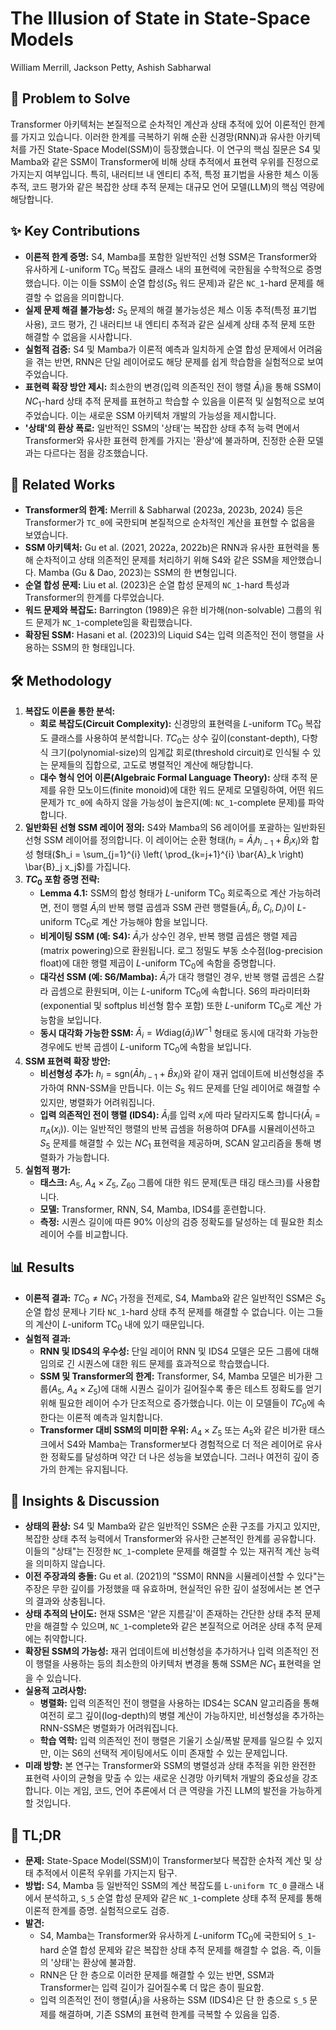 # The Illusion of State in State-Space Models
William Merrill, Jackson Petty, Ashish Sabharwal

## 🧩 Problem to Solve
Transformer 아키텍처는 본질적으로 순차적인 계산과 상태 추적에 있어 이론적인 한계를 가지고 있습니다. 이러한 한계를 극복하기 위해 순환 신경망(RNN)과 유사한 아키텍처를 가진 State-Space Model(SSM)이 등장했습니다. 이 연구의 핵심 질문은 S4 및 Mamba와 같은 SSM이 Transformer에 비해 상태 추적에서 표현력 우위를 진정으로 가지는지 여부입니다. 특히, 내러티브 내 엔티티 추적, 특정 표기법을 사용한 체스 이동 추적, 코드 평가와 같은 복잡한 상태 추적 문제는 대규모 언어 모델(LLM)의 핵심 역량에 해당합니다.

## ✨ Key Contributions
*   **이론적 한계 증명:** S4, Mamba를 포함한 일반적인 선형 SSM은 Transformer와 유사하게 $L\text{-uniform TC}_0$ 복잡도 클래스 내의 표현력에 국한됨을 수학적으로 증명했습니다. 이는 이들 SSM이 순열 합성($S_5$ 워드 문제)과 같은 `NC_1`-hard 문제를 해결할 수 없음을 의미합니다.
*   **실제 문제 해결 불가능성:** $S_5$ 문제의 해결 불가능성은 체스 이동 추적(특정 표기법 사용), 코드 평가, 긴 내러티브 내 엔티티 추적과 같은 실세계 상태 추적 문제 또한 해결할 수 없음을 시사합니다.
*   **실험적 검증:** S4 및 Mamba가 이론적 예측과 일치하게 순열 합성 문제에서 어려움을 겪는 반면, RNN은 단일 레이어로도 해당 문제를 쉽게 학습함을 실험적으로 보여주었습니다.
*   **표현력 확장 방안 제시:** 최소한의 변경(입력 의존적인 전이 행렬 $\bar{A}_i$)을 통해 SSM이 $NC_1$-hard 상태 추적 문제를 표현하고 학습할 수 있음을 이론적 및 실험적으로 보여주었습니다. 이는 새로운 SSM 아키텍처 개발의 가능성을 제시합니다.
*   **'상태'의 환상 폭로:** 일반적인 SSM의 '상태'는 복잡한 상태 추적 능력 면에서 Transformer와 유사한 표현력 한계를 가지는 '환상'에 불과하며, 진정한 순환 모델과는 다르다는 점을 강조했습니다.

## 📎 Related Works
*   **Transformer의 한계:** Merrill & Sabharwal (2023a, 2023b, 2024) 등은 Transformer가 `TC_0`에 국한되며 본질적으로 순차적인 계산을 표현할 수 없음을 보였습니다.
*   **SSM 아키텍처:** Gu et al. (2021, 2022a, 2022b)은 RNN과 유사한 표현력을 통해 순차적이고 상태 의존적인 문제를 처리하기 위해 S4와 같은 SSM을 제안했습니다. Mamba (Gu & Dao, 2023)는 SSM의 한 변형입니다.
*   **순열 합성 문제:** Liu et al. (2023)은 순열 합성 문제의 `NC_1`-hard 특성과 Transformer의 한계를 다루었습니다.
*   **워드 문제와 복잡도:** Barrington (1989)은 유한 비가해(non-solvable) 그룹의 워드 문제가 `NC_1`-complete임을 확립했습니다.
*   **확장된 SSM:** Hasani et al. (2023)의 Liquid S4는 입력 의존적인 전이 행렬을 사용하는 SSM의 한 형태입니다.

## 🛠️ Methodology
1.  **복잡도 이론을 통한 분석:**
    *   **회로 복잡도(Circuit Complexity):** 신경망의 표현력을 $L\text{-uniform TC}_0$ 복잡도 클래스를 사용하여 분석합니다. $TC_0$는 상수 깊이(constant-depth), 다항식 크기(polynomial-size)의 임계값 회로(threshold circuit)로 인식될 수 있는 문제들의 집합으로, 고도로 병렬적인 계산에 해당합니다.
    *   **대수 형식 언어 이론(Algebraic Formal Language Theory):** 상태 추적 문제를 유한 모노이드(finite monoid)에 대한 워드 문제로 모델링하여, 어떤 워드 문제가 `TC_0`에 속하지 않을 가능성이 높은지(예: `NC_1`-complete 문제)를 파악합니다.
2.  **일반화된 선형 SSM 레이어 정의:** S4와 Mamba의 S6 레이어를 포괄하는 일반화된 선형 SSM 레이어를 정의합니다. 이 레이어는 순환 형태($h_i = \bar{A}_i h_{i-1} + \bar{B}_i x_i$)와 합성 형태($h_i = \sum_{j=1}^{i} \left( \prod_{k=j+1}^{i} \bar{A}_k \right) \bar{B}_j x_j$)를 가집니다.
3.  **$TC_0$ 포함 증명 전략:**
    *   **Lemma 4.1:** SSM의 합성 형태가 $L\text{-uniform TC}_0$ 회로족으로 계산 가능하려면, 전이 행렬 $\bar{A}_i$의 반복 행렬 곱셈과 SSM 관련 행렬들($\bar{A}_i, \bar{B}_i, C_i, D_i$)이 $L\text{-uniform TC}_0$로 계산 가능해야 함을 보입니다.
    *   **비게이팅 SSM (예: S4):** $\bar{A}_i$가 상수인 경우, 반복 행렬 곱셈은 행렬 제곱(matrix powering)으로 환원됩니다. 로그 정밀도 부동 소수점(log-precision float)에 대한 행렬 제곱이 $L\text{-uniform TC}_0$에 속함을 증명합니다.
    *   **대각선 SSM (예: S6/Mamba):** $\bar{A}_i$가 대각 행렬인 경우, 반복 행렬 곱셈은 스칼라 곱셈으로 환원되며, 이는 $L\text{-uniform TC}_0$에 속합니다. S6의 파라미터화(exponential 및 softplus 비선형 함수 포함) 또한 $L\text{-uniform TC}_0$로 계산 가능함을 보입니다.
    *   **동시 대각화 가능한 SSM:** $\bar{A}_i = W \text{diag}(\bar{a}_i) W^{-1}$ 형태로 동시에 대각화 가능한 경우에도 반복 곱셈이 $L\text{-uniform TC}_0$에 속함을 보입니다.
4.  **SSM 표현력 확장 방안:**
    *   **비선형성 추가:** $h_i = \text{sgn}(\bar{A}h_{i-1} + \bar{B}x_i)$와 같이 재귀 업데이트에 비선형성을 추가하여 RNN-SSM을 만듭니다. 이는 $S_5$ 워드 문제를 단일 레이어로 해결할 수 있지만, 병렬화가 어려워집니다.
    *   **입력 의존적인 전이 행렬 (IDS4):** $\bar{A}_i$를 입력 $x_i$에 따라 달라지도록 합니다($\bar{A}_i = \pi_A(x_i)$). 이는 일반적인 행렬의 반복 곱셈을 허용하여 DFA를 시뮬레이션하고 $S_5$ 문제를 해결할 수 있는 $NC_1$ 표현력을 제공하며, SCAN 알고리즘을 통해 병렬화가 가능합니다.
5.  **실험적 평가:**
    *   **태스크:** $A_5$, $A_4 \times Z_5$, $Z_{60}$ 그룹에 대한 워드 문제(토큰 태깅 태스크)를 사용합니다.
    *   **모델:** Transformer, RNN, S4, Mamba, IDS4를 훈련합니다.
    *   **측정:** 시퀀스 길이에 따른 90% 이상의 검증 정확도를 달성하는 데 필요한 최소 레이어 수를 비교합니다.

## 📊 Results
*   **이론적 결과:** $TC_0 \neq NC_1$ 가정을 전제로, S4, Mamba와 같은 일반적인 SSM은 $S_5$ 순열 합성 문제나 기타 `NC_1`-hard 상태 추적 문제를 해결할 수 없습니다. 이는 그들의 계산이 $L\text{-uniform TC}_0$ 내에 있기 때문입니다.
*   **실험적 결과:**
    *   **RNN 및 IDS4의 우수성:** 단일 레이어 RNN 및 IDS4 모델은 모든 그룹에 대해 임의로 긴 시퀀스에 대한 워드 문제를 효과적으로 학습했습니다.
    *   **SSM 및 Transformer의 한계:** Transformer, S4, Mamba 모델은 비가환 그룹($A_5$, $A_4 \times Z_5$)에 대해 시퀀스 길이가 길어질수록 좋은 테스트 정확도를 얻기 위해 필요한 레이어 수가 단조적으로 증가했습니다. 이는 이 모델들이 $TC_0$에 속한다는 이론적 예측과 일치합니다.
    *   **Transformer 대비 SSM의 미미한 우위:** $A_4 \times Z_5$ 또는 $A_5$와 같은 비가환 태스크에서 S4와 Mamba는 Transformer보다 경험적으로 더 적은 레이어로 유사한 정확도를 달성하며 약간 더 나은 성능을 보였습니다. 그러나 여전히 깊이 증가의 한계는 유지됩니다.

## 🧠 Insights & Discussion
*   **상태의 환상:** S4 및 Mamba와 같은 일반적인 SSM은 순환 구조를 가지고 있지만, 복잡한 상태 추적 능력에서 Transformer와 유사한 근본적인 한계를 공유합니다. 이들의 "상태"는 진정한 `NC_1`-complete 문제를 해결할 수 있는 재귀적 계산 능력을 의미하지 않습니다.
*   **이전 주장과의 충돌:** Gu et al. (2021)의 "SSM이 RNN을 시뮬레이션할 수 있다"는 주장은 무한 깊이를 가정했을 때 유효하며, 현실적인 유한 깊이 설정에서는 본 연구의 결과와 상충됩니다.
*   **상태 추적의 난이도:** 현재 SSM은 '얕은 지름길'이 존재하는 간단한 상태 추적 문제만을 해결할 수 있으며, `NC_1`-complete와 같은 본질적으로 어려운 상태 추적 문제에는 취약합니다.
*   **확장된 SSM의 가능성:** 재귀 업데이트에 비선형성을 추가하거나 입력 의존적인 전이 행렬을 사용하는 등의 최소한의 아키텍처 변경을 통해 SSM은 $NC_1$ 표현력을 얻을 수 있습니다.
*   **실용적 고려사항:**
    *   **병렬화:** 입력 의존적인 전이 행렬을 사용하는 IDS4는 SCAN 알고리즘을 통해 여전히 로그 깊이(log-depth)의 병렬 계산이 가능하지만, 비선형성을 추가하는 RNN-SSM은 병렬화가 어려워집니다.
    *   **학습 역학:** 입력 의존적인 전이 행렬은 기울기 소실/폭발 문제를 일으킬 수 있지만, 이는 S6의 선택적 게이팅에서도 이미 존재할 수 있는 문제입니다.
*   **미래 방향:** 본 연구는 Transformer와 SSM의 병렬성과 상태 추적을 위한 완전한 표현력 사이의 균형을 맞출 수 있는 새로운 신경망 아키텍처 개발의 중요성을 강조합니다. 이는 게임, 코드, 언어 추론에서 더 큰 역량을 가진 LLM의 발전을 가능하게 할 것입니다.

## 📌 TL;DR
*   **문제:** State-Space Model(SSM)이 Transformer보다 복잡한 순차적 계산 및 상태 추적에서 이론적 우위를 가지는지 탐구.
*   **방법:** S4, Mamba 등 일반적인 SSM의 계산 복잡도를 `L-uniform TC_0` 클래스 내에서 분석하고, `S_5` 순열 합성 문제와 같은 `NC_1`-complete 상태 추적 문제를 통해 이론적 한계를 증명. 실험적으로도 검증.
*   **발견:**
    *   S4, Mamba는 Transformer와 유사하게 $L\text{-uniform TC}_0$에 국한되어 `S_1`-hard 순열 합성 문제와 같은 복잡한 상태 추적 문제를 해결할 수 없음. 즉, 이들의 '상태'는 환상에 불과함.
    *   RNN은 단 한 층으로 이러한 문제를 해결할 수 있는 반면, SSM과 Transformer는 입력 길이가 길어질수록 더 많은 층이 필요함.
    *   입력 의존적인 전이 행렬($\bar{A}_i$)을 사용하는 SSM (IDS4)은 단 한 층으로 `S_5` 문제를 해결하며, 기존 SSM의 표현력 한계를 극복할 수 있음을 입증.